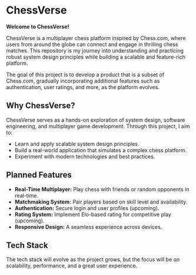 # ChessVerse

**Welcome to ChessVerse!**

ChessVerse is a multiplayer chess platform inspired by Chess.com, where users from around the globe can connect and engage in thrilling chess matches. This repository is my journey into understanding and practicing robust system design principles while building a scalable and feature-rich platform.

The goal of this project is to develop a product that is a subset of Chess.com, gradually incorporating additional features such as authentication, user ratings, and more, as the platform evolves.

## Why ChessVerse?

ChessVerse serves as a hands-on exploration of system design, software engineering, and multiplayer game development. Through this project, I aim to:
- Learn and apply scalable system design principles.
- Build a real-world application that simulates a complex chess platform.
- Experiment with modern technologies and best practices.

## Planned Features

- **Real-Time Multiplayer:** Play chess with friends or random opponents in real-time.
- **Matchmaking System:** Pair players based on skill level and availability.
- **Authentication:** Secure login and user profiles (upcoming).
- **Rating System:** Implement Elo-based rating for competitive play (upcoming).
- **Responsive Design:** A seamless experience across devices.

## Tech Stack

The tech stack will evolve as the project grows, but the focus will be on scalability, performance, and a great user experience.
